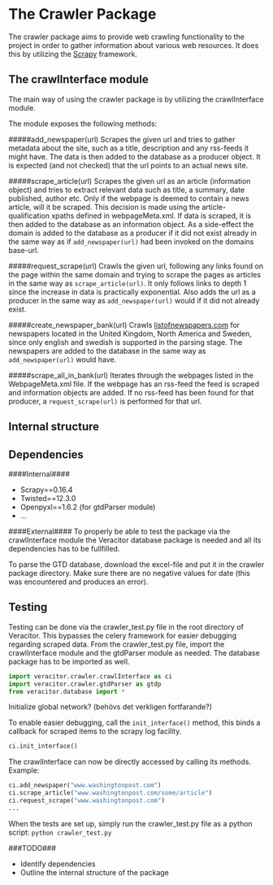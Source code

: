 The Crawler Package
===================
The crawler package aims to provide web crawling functionality to the project in order to gather information about various web resources.
It does this by utilizing the [Scrapy](http://scrapy.org) framework.

The crawlInterface module
-------------------------
The main way of using the crawler package is by utilizing the crawlInterface module.

The module exposes the following methods:

#####add_newspaper(url)
Scrapes the given url and tries to gather metadata about the site, such as a title, description and any rss-feeds it might have.
The data is then added to the database as a producer object.
It is expected (and not checked) that the url points to an actual news site.

#####scrape_article(url)
Scrapes the given url as an article (information object) and tries to extract relevant data such as title, a summary, date published, author etc.
Only if the webpage is deemed to contain a news article, will it be scraped.
This decision is made using the article-qualification xpaths defined in webpageMeta.xml.
If data is scraped, it is then added to the database as an information object.
As a side-effect the domain is added to the database as a producer if it did not exist already in the same way as if `add_newspaper(url)` had been invoked on the domains base-url.


#####request_scrape(url)
Crawls the given url, following any links found on the page within the same domain and trying to scrape the pages as articles in the same way as `scrape_article(url)`.
It only follows links to depth 1 since the increase in data is practically exponential.
Also adds the url as a producer in the same way as `add_newspaper(url)` would if it did not already exist.

#####create_newspaper_bank(url)
Crawls [listofnewspapers.com](http://www.listofnewspapers.com) for newspapers located in the United Kingdom, North America and Sweden, since only english and swedish is supported in the parsing stage.
The newspapers are added to the database in the same way as `add_newspaper(url)` would have.

#####scrape_all_in_bank(url)
Iterates through the webpages listed in the WebpageMeta.xml file.
If the webpage has an rss-feed the feed is scraped and information objects are added.
If no rss-feed has been found for that producer, a `request_scrape(url)` is performed for that url.

Internal structure
------------------

Dependencies
------------

####Internal####
* Scrapy==0.16.4
* Twisted==12.3.0
* Openpyxl==1.6.2 (for gtdParser module)
* ...

####External####
To properly be able to test the package via the crawlInterface module the Veracitor database package is needed and all its dependencies has to be fullfilled.

To parse the GTD database, download the excel-file and put it in the crawler package directory. Make sure there are no negative values for date (this was encountered and produces an error).

Testing
-------
Testing can be done via the crawler_test.py file in the root directory of Veracitor.
This bypasses the celery framework for easier debugging regarding scraped data.
From the crawler_test.py file, import the crawlInterface module and the gtdParser module as needed.
The database package has to be imported as well.
```Python
import veracitor.crawler.crawlInterface as ci
import veracitor.crawler.gtdParser as gtdp
from veracitor.database import *
```

Initialize global network? (behövs det verkligen fortfarande?)

To enable easier debugging, call the `init_interface()` method, this binds a callback for scraped items to the scrapy log facility.
```Python
ci.init_interface()
```

The crawlInterface can now be directly accessed by calling its methods.
Example:
```Python
ci.add_newspaper("www.washingtonpost.com")
ci.scrape_article("www.washingtonpost.com/some/article")
ci.request_scrape("www.washingtonpost.com")
...
```
When the tests are set up, simply run the crawler_test.py file as a python script:
`python crawler_test.py`

###TODO###

* Identify dependencies
* Outline the internal structure of the package
